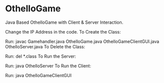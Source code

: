 # OthelloGame
Java Based OthelloGame with Client &amp; Server Interaction.

Change the IP Address in the code.
To Create the Class:

Run:
javac Gamehandler.java OthelloGame.java OthelloGameClientGUI.java OthelloServer.java
To Delete the Class:

Run:
del *.class
To Run the Server:

Run:
java OthelloServer
To Run the Client:

Run:
java OthelloGameClientGUI

